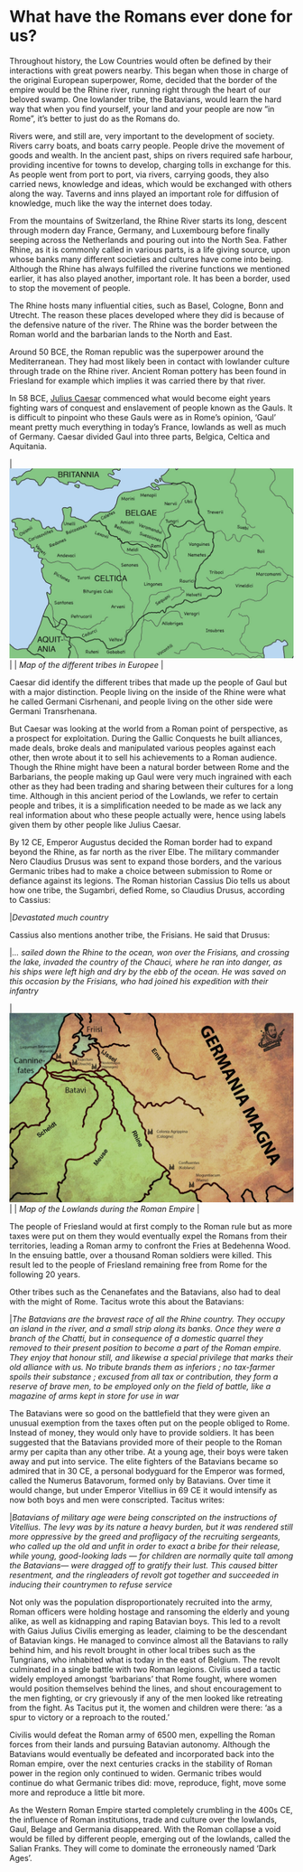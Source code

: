 # What have the Romans ever done for us?

Throughout history, the Low Countries would often be defined by their interactions with great powers nearby. This began when those in charge of the original European superpower, Rome, decided that the border of the empire would be the Rhine river, running right through the heart of our beloved swamp. One lowlander tribe, the Batavians, would learn the hard way that when you find yourself, your land and your people are now “in Rome”, it’s better to just do as the Romans do.

Rivers were, and still are, very important to the development of society. Rivers carry boats, and boats carry people. People drive the movement of goods and wealth. In the ancient past, ships on rivers required safe harbour, providing incentive for towns to develop, charging tolls in exchange for this. As people went from port to port, via rivers, carrying goods, they also carried news, knowledge and ideas, which would be exchanged with others along the way. Taverns and inns played an important role for diffusion of knowledge, much like the way the internet does today.

From the mountains of Switzerland, the Rhine River starts its long, descent through modern day France, Germany, and Luxembourg before finally seeping across the Netherlands and pouring out into the North Sea. Father Rhine, as it is commonly called in various parts, is a life giving source, upon whose banks many different societies and cultures have come into being. Although the Rhine has always fulfilled the riverine functions we mentioned earlier, it has also played another, important role. It has been a border, used to stop the movement of people.

The Rhine hosts many influential cities, such as Basel, Cologne, Bonn and Utrecht. The reason these places developed where they did is because of the defensive nature of the river. The Rhine was the border between the Roman world and the barbarian lands to the North and East.

Around 50 BCE, the Roman republic was the superpower around the Mediterranean. They had most likely been in contact with lowlander culture through trade on the Rhine river. Ancient Roman pottery has been found in Friesland for example which implies it was carried there by that river.

In 58 BCE, [Julius Caesar](../Romans#julio-cesar) commenced what would become eight years fighting wars of conquest and enslavement of people known as the Gauls. It is difficult to pinpoint who these Gauls were as in Rome’s opinion, ‘Gaul’ meant pretty much everything in today’s France, lowlands as well as much of Germany. Caesar divided Gaul into three parts, Belgica, Celtica and Aquitania.

| ![map](images/Gaulmap.jpg) |
| *Map of the different tribes in Europee* |

Caesar did identify the different tribes that made up the people of Gaul but with a major distinction. People living on the inside of the Rhine were what he called Germani Cisrhenani, and people living on the other side were Germani Transrhenana.

But Caesar was looking at the world from a Roman point of perspective, as a prospect for exploitation. During the Gallic Conquests he built alliances, made deals, broke deals and manipulated various peoples against each other, then wrote about it to sell his achievements to a Roman audience. Though the Rhine might have been a natural border between Rome and the Barbarians, the people making up Gaul were very much ingrained with each other as they had been trading and sharing between their cultures for a long time. Although in this ancient period of the Lowlands, we refer to certain people and tribes, it is a simplification needed to be made as we lack any real information about who these people actually were, hence using labels given them by other people like Julius Caesar.

By 12 CE, Emperor Augustus decided the Roman border had to expand beyond the Rhine, as far north as the river Elbe. The military commander Nero Claudius Drusus was sent to expand those borders, and the various Germanic tribes had to make a choice between submission to Rome or defiance against its legions. The Roman historian Cassius Dio tells us about how one tribe, the Sugambri, defied Rome, so Claudius Drusus, according to Cassius:

|*Devastated much country*

Cassius also mentions another tribe, the Frisians. He said that Drusus:

|*... sailed down the Rhine to the ocean, won over the Frisians, and crossing the lake, invaded the country of the Chauci, where he ran into danger, as his ships were left high and dry by the ebb of the ocean. He was saved on this occasion by the Frisians, who had joined his expedition with their infantry*

| ![map](images/Germania+Gaul.jpg) |
| *Map of the Lowlands during the Roman Empire* |

The people of Friesland would at first comply to the Roman rule but as more taxes were put on them they would eventually expel the Romans from their territories, leading a Roman army to confront the Fries at Bedehenna Wood. In the ensuing battle, over a thousand Roman soldiers were killed. This result led to the people of Friesland remaining free from Rome for the following 20 years.

Other tribes such as the Cenanefates and the Batavians, also had to deal with the might of Rome. Tacitus wrote this about the Batavians:

|*The Batavians are the bravest race of all the Rhine country. They occupy an island in the river, and a small strip along its banks. Once they were a branch of the Chatti, but in consequence of a domestic quarrel they removed to their present position to become a part of the Roman empire. They enjoy that honour still, and likewise a special privilege that marks their old alliance with us. No tribute brands them as inferiors ; no tax-farmer spoils their substance ; excused from all tax or contribution, they form a reserve of brave men, to be employed only on the field of battle, like a magazine of arms kept in store for use in war*

The Batavians were so good on the battlefield that they were given an unusual exemption from the taxes often put on the people obliged to Rome. Instead of money, they would only have to provide soldiers. It has been suggested that the Batavians provided more of their people to the Roman army per capita than any other tribe. At a young age, their boys were taken away and put into service. The elite fighters of the Batavians became so admired that in 30 CE, a personal bodyguard for the Emperor was formed, called the Numerus Batavorum, formed only by Batavians. Over time it would change, but under Emperor Vitellius in 69 CE it would intensify as now both boys and men were conscripted. Tacitus writes:

|*Batavians of military age were being conscripted on the instructions of Vitellius. The levy was by its nature a heavy burden, but it was rendered still more oppressive by the greed and profligacy of the recruiting sergeants, who called up the old and unfit in order to exact a bribe for their release, while young, good-looking lads — for children are normally quite tall among the Batavians— were dragged off to gratify their lust. This caused bitter resentment, and the ringleaders of revolt got together and succeeded in inducing their countrymen to refuse service*

Not only was the population disproportionately recruited into the army, Roman officers were holding hostage and ransoming the elderly and young alike, as well as kidnapping and raping Batavian boys. This led to a revolt with Gaius Julius Civilis emerging as leader, claiming to be the descendant of Batavian kings. He managed to convince almost all the Batavians to rally behind him, and his revolt brought in other local tribes such as the Tungrians, who inhabited what is today in the east of Belgium. The revolt culminated in a single battle with two Roman legions. Civilis used a tactic widely employed amongst ‘barbarians’ that Rome fought, where women would position themselves behind the lines, and shout encouragement to the men fighting, or cry grievously if any of the men looked like retreating from the fight. As Tacitus put it, the women and children were there: ‘as a spur to victory or a reproach to the routed.’

Civilis would defeat the Roman army of 6500 men, expelling the Roman forces from their lands and pursuing Batavian autonomy. Although the Batavians would eventually be defeated and incorporated back into the Roman empire, over the next centuries cracks in the stability of Roman power in the region only continued to widen. Germanic tribes would continue do what Germanic tribes did: move, reproduce, fight, move some more and reproduce a little bit more.

As the Western Roman Empire started completely crumbling in the 400s CE, the influence of Roman institutions, trade and culture over the lowlands, Gaul, Belage and Germania disappeared. With the Roman collapse a void would be filled by different people, emerging out of the lowlands, called the Salian Franks. They will come to dominate the erroneously named ‘Dark Ages’.
